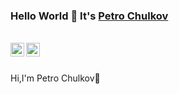 ### Hello World 👋 It's [Petro Chulkov](https://github.com/PetroChulkov)

<br/>


<a href="https://www.linkedin.com/in/saket-prag-31b972157/">
<img align="left" alt="Saket Prag" width="22px" src="[https://www.linkedin.com/in/petro-chulkov" />
</a>
<a href="https://www.instagram.com/chulkov.petr.9/">
<img align="left" alt="Saket Prag" width="22px" src="https://cdn.jsdelivr.net/npm/simple-icons@v3/icons/facebook.svg" />
</a>
<br />

<br />

Hi,I'm Petro Chulkov🙌





